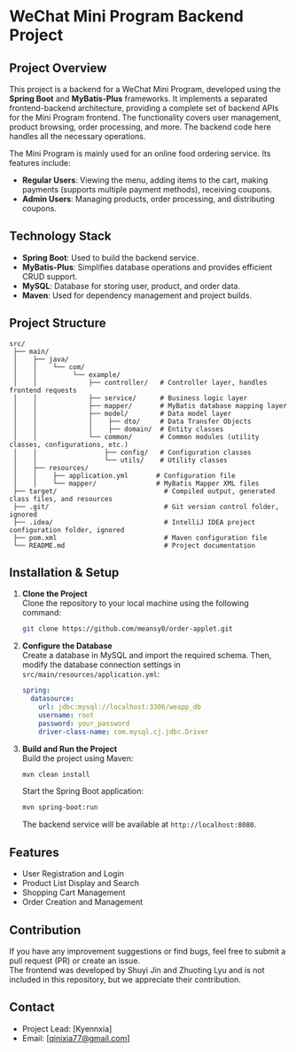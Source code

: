 # WeChat Mini Program Backend Project

## Project Overview

This project is a backend for a WeChat Mini Program, developed using the **Spring Boot** and **MyBatis-Plus** frameworks. It implements a separated frontend-backend architecture, providing a complete set of backend APIs for the Mini Program frontend. The functionality covers user management, product browsing, order processing, and more. The backend code here handles all the necessary operations.

The Mini Program is mainly used for an online food ordering service. Its features include:  
- **Regular Users**: Viewing the menu, adding items to the cart, making payments (supports multiple payment methods), receiving coupons.
- **Admin Users**: Managing products, order processing, and distributing coupons.

## Technology Stack

- **Spring Boot**: Used to build the backend service.
- **MyBatis-Plus**: Simplifies database operations and provides efficient CRUD support.
- **MySQL**: Database for storing user, product, and order data.
- **Maven**: Used for dependency management and project builds.

## Project Structure

```
src/
 ├── main/
 │    ├── java/
 │    │    └── com/
 │    │         └── example/
 │    │             ├── controller/   # Controller layer, handles frontend requests
 │    │             ├── service/      # Business logic layer
 │    │             ├── mapper/       # MyBatis database mapping layer
 │    │             ├── model/        # Data model layer
 │    │             │    ├── dto/     # Data Transfer Objects
 │    │             │    ├── domain/  # Entity classes
 │    │             └── common/       # Common modules (utility classes, configurations, etc.)
 │    │                 ├── config/   # Configuration classes
 │    │                 └── utils/    # Utility classes
 │    ├── resources/
 │    │    ├── application.yml       # Configuration file
 │    │    └── mapper/               # MyBatis Mapper XML files
 ├── target/                           # Compiled output, generated class files, and resources
 ├── .git/                             # Git version control folder, ignored
 ├── .idea/                            # IntelliJ IDEA project configuration folder, ignored
 ├── pom.xml                           # Maven configuration file
 └── README.md                         # Project documentation
```

## Installation & Setup

1. **Clone the Project**  
   Clone the repository to your local machine using the following command:
   ```bash
   git clone https://github.com/meansy0/order-applet.git
   ```

2. **Configure the Database**  
   Create a database in MySQL and import the required schema. Then, modify the database connection settings in `src/main/resources/application.yml`:
   ```yaml
   spring:
     datasource:
       url: jdbc:mysql://localhost:3306/weapp_db
       username: root
       password: your_password
       driver-class-name: com.mysql.cj.jdbc.Driver
   ```

3. **Build and Run the Project**  
   Build the project using Maven:
   ```bash
   mvn clean install
   ```
   Start the Spring Boot application:
   ```bash
   mvn spring-boot:run
   ```
   The backend service will be available at `http://localhost:8080`.

## Features

- User Registration and Login
- Product List Display and Search
- Shopping Cart Management
- Order Creation and Management

## Contribution

If you have any improvement suggestions or find bugs, feel free to submit a pull request (PR) or create an issue.  
The frontend was developed by Shuyi Jin and Zhuoting Lyu and is not included in this repository, but we appreciate their contribution.

## Contact

- Project Lead: [Kyennxia]
- Email: [qinixia77@gmail.com]
